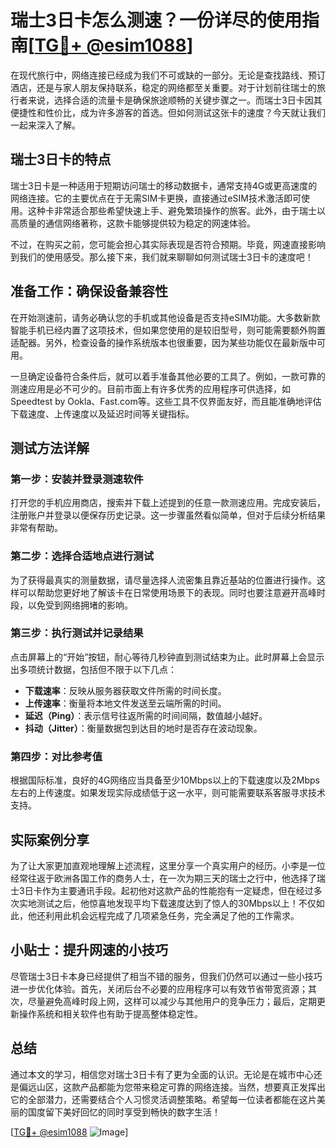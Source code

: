 # 瑞士3日卡怎么测速？一份详尽的使用指南[[TG💪+ @esim1088](https://t.me/s/esim1088)]

在现代旅行中，网络连接已经成为我们不可或缺的一部分。无论是查找路线、预订酒店，还是与家人朋友保持联系，稳定的网络都至关重要。对于计划前往瑞士的旅行者来说，选择合适的流量卡是确保旅途顺畅的关键步骤之一。而瑞士3日卡因其便捷性和性价比，成为许多游客的首选。但如何测试这张卡的速度？今天就让我们一起来深入了解。

## 瑞士3日卡的特点

瑞士3日卡是一种适用于短期访问瑞士的移动数据卡，通常支持4G或更高速度的网络连接。它的主要优点在于无需SIM卡更换，直接通过eSIM技术激活即可使用。这种卡非常适合那些希望快速上手、避免繁琐操作的旅客。此外，由于瑞士以高质量的通信网络著称，这款卡能够提供较为稳定的网速体验。

不过，在购买之前，您可能会担心其实际表现是否符合预期。毕竟，网速直接影响到我们的使用感受。那么接下来，我们就来聊聊如何测试瑞士3日卡的速度吧！

## 准备工作：确保设备兼容性

在开始测速前，请务必确认您的手机或其他设备是否支持eSIM功能。大多数新款智能手机已经内置了这项技术，但如果您使用的是较旧型号，则可能需要额外购置适配器。另外，检查设备的操作系统版本也很重要，因为某些功能仅在最新版中可用。

一旦确定设备符合条件后，就可以着手准备其他必要的工具了。例如，一款可靠的测速应用是必不可少的。目前市面上有许多优秀的应用程序可供选择，如Speedtest by Ookla、Fast.com等。这些工具不仅界面友好，而且能准确地评估下载速度、上传速度以及延迟时间等关键指标。

## 测试方法详解

### 第一步：安装并登录测速软件
打开您的手机应用商店，搜索并下载上述提到的任意一款测速应用。完成安装后，注册账户并登录以便保存历史记录。这一步骤虽然看似简单，但对于后续分析结果非常有帮助。

### 第二步：选择合适地点进行测试
为了获得最真实的测量数据，请尽量选择人流密集且靠近基站的位置进行操作。这样可以帮助您更好地了解该卡在日常使用场景下的表现。同时也要注意避开高峰时段，以免受到网络拥堵的影响。

### 第三步：执行测试并记录结果
点击屏幕上的“开始”按钮，耐心等待几秒钟直到测试结束为止。此时屏幕上会显示出多项统计数据，包括但不限于以下几点：
- **下载速率**：反映从服务器获取文件所需的时间长度。
- **上传速率**：衡量将本地文件发送至云端所需的时间。
- **延迟（Ping）**：表示信号往返所需的时间间隔，数值越小越好。
- **抖动（Jitter）**：衡量数据包到达目的地时是否存在波动现象。

### 第四步：对比参考值
根据国际标准，良好的4G网络应当具备至少10Mbps以上的下载速度以及2Mbps左右的上传速度。如果发现实际成绩低于这一水平，则可能需要联系客服寻求技术支持。

## 实际案例分享

为了让大家更加直观地理解上述流程，这里分享一个真实用户的经历。小李是一位经常往返于欧洲各国工作的商务人士，在一次为期三天的瑞士之行中，他选择了瑞士3日卡作为主要通讯手段。起初他对这款产品的性能抱有一定疑虑，但在经过多次实地测试之后，他惊喜地发现平均下载速度达到了惊人的30Mbps以上！不仅如此，他还利用此机会远程完成了几项紧急任务，完全满足了他的工作需求。

## 小贴士：提升网速的小技巧

尽管瑞士3日卡本身已经提供了相当不错的服务，但我们仍然可以通过一些小技巧进一步优化体验。首先，关闭后台不必要的应用程序可以有效节省带宽资源；其次，尽量避免高峰时段上网，这样可以减少与其他用户的竞争压力；最后，定期更新操作系统和相关软件也有助于提高整体稳定性。

## 总结

通过本文的学习，相信您对瑞士3日卡有了更为全面的认识。无论是在城市中心还是偏远山区，这款产品都能为您带来稳定可靠的网络连接。当然，想要真正发挥出它的全部潜力，还需要结合个人习惯灵活调整策略。希望每一位读者都能在这片美丽的国度留下美好回忆的同时享受到畅快的数字生活！

[[TG💪+ @esim1088](https://t.me/s/esim1088) ![Image](https://i.postimg.cc/4NQfJmqS/Snipaste-2025-05-13-00-14-12.png)]